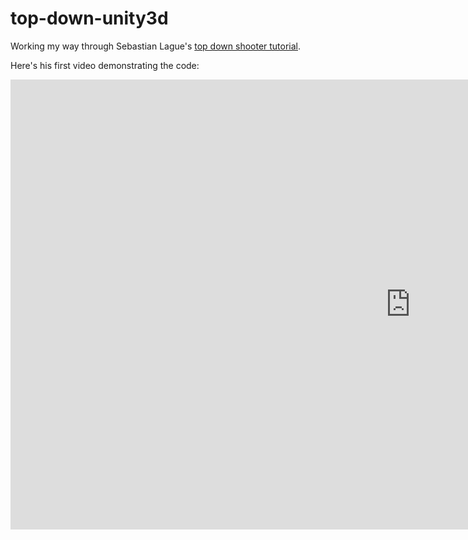 # top-down-unity3d

Working my way through Sebastian Lague's [top down shooter tutorial](https://www.youtube.com/playlist?list=PLFt_AvWsXl0ctd4dgE1F8g3uec4zKNRV0 "top down shooter tutorial").

Here's his first video demonstrating the code:
<iframe width="1280" height="720" src="https://www.youtube.com/embed/SviIeTt2_Lc?list=PLFt_AvWsXl0ctd4dgE1F8g3uec4zKNRV0" frameborder="0" allowfullscreen></iframe>
